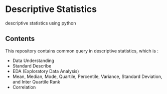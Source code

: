 # Descriptive Statistics
descriptive statistics using python

## Contents
This repository contains common query in descriptive statistics, which is :
* Data Understanding
* Standard Describe
* EDA (Exploratory Data Analysis)
* Mean, Median, Mode, Quartile, Percentile, Variance, Standard Deviation, and Inter Quartile Rank
* Correlation
